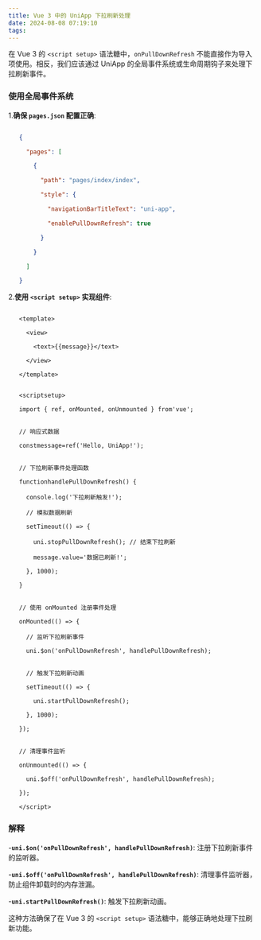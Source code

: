 ```yaml
---
title: Vue 3 中的 UniApp 下拉刷新处理
date: 2024-08-08 07:19:10
tags:
---
```



在 Vue 3 的 `<script setup>` 语法糖中，`onPullDownRefresh` 不能直接作为导入项使用。相反，我们应该通过 UniApp 的全局事件系统或生命周期钩子来处理下拉刷新事件。

### 使用全局事件系统

1.**确保 `pages.json` 配置正确**:

```json

   {

     "pages": [

       {

         "path": "pages/index/index",

         "style": {

           "navigationBarTitleText": "uni-app",

           "enablePullDownRefresh": true

         }

       }

     ]

   }

```

2.**使用 `<script setup>` 实现组件**:

```vue

   <template>

     <view>

       <text>{{message}}</text>

     </view>

   </template>


   <scriptsetup>

   import { ref, onMounted, onUnmounted } from'vue';


   // 响应式数据

   constmessage=ref('Hello, UniApp!');


   // 下拉刷新事件处理函数

   functionhandlePullDownRefresh() {

     console.log('下拉刷新触发!');

     // 模拟数据刷新

     setTimeout(() => {

       uni.stopPullDownRefresh(); // 结束下拉刷新

       message.value='数据已刷新!';

     }, 1000);

   }


   // 使用 onMounted 注册事件处理

   onMounted(() => {

     // 监听下拉刷新事件

     uni.$on('onPullDownRefresh', handlePullDownRefresh);


     // 触发下拉刷新动画

     setTimeout(() => {

       uni.startPullDownRefresh();

     }, 1000);

   });


   // 清理事件监听

   onUnmounted(() => {

     uni.$off('onPullDownRefresh', handlePullDownRefresh);

   });

   </script>

```

### 解释

-**`uni.$on('onPullDownRefresh', handlePullDownRefresh)`**: 注册下拉刷新事件的监听器。

-**`uni.$off('onPullDownRefresh', handlePullDownRefresh)`**: 清理事件监听器，防止组件卸载时的内存泄漏。

-**`uni.startPullDownRefresh()`**:  触发下拉刷新动画。

这种方法确保了在 Vue 3 的 `<script setup>` 语法糖中，能够正确地处理下拉刷新功能。
